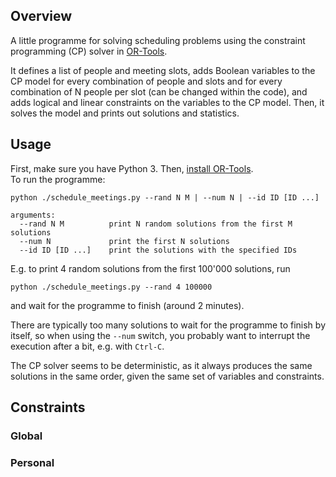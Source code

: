 ## Overview
A little programme for solving scheduling problems using the constraint programming (CP) solver in [OR-Tools](https://github.com/google/or-tools).

It defines a list of people and meeting slots, adds Boolean variables to the CP model for every combination of people and slots and for every combination of N people per slot (can be changed within the code), and adds logical and linear constraints on the variables to the CP model. Then, it solves the model and prints out solutions and statistics.

## Usage
First, make sure you have Python 3. Then, [install OR-Tools](https://developers.google.com/optimization/install).
<br>
To run the programme:
```
python ./schedule_meetings.py --rand N M | --num N | --id ID [ID ...]

arguments:
  --rand N M          print N random solutions from the first M solutions
  --num N             print the first N solutions
  --id ID [ID ...]    print the solutions with the specified IDs
```
E.g. to print 4 random solutions from the first 100'000 solutions, run
```
python ./schedule_meetings.py --rand 4 100000
```
and wait for the programme to finish (around 2 minutes).

There are typically too many solutions to wait for the programme to finish by itself, so when using the `--num` switch, you probably want to interrupt the execution after a bit, e.g. with `Ctrl-C`.

The CP solver seems to be deterministic, as it always produces the same solutions in the same order, given the same set of variables and constraints. 

## Constraints

### Global

### Personal
